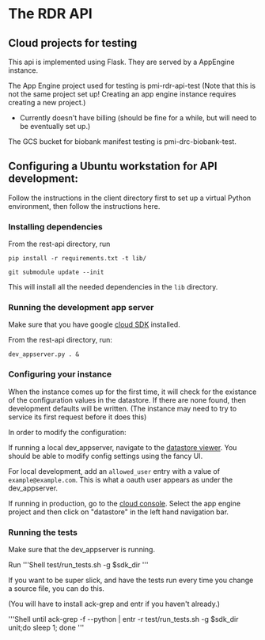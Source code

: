 # The RDR API

## Cloud projects for testing

This api is implemented using Flask. They are served by a AppEngine instance.

The App Engine project used for testing is pmi-rdr-api-test (Note that this is
not the same project set up! Creating an app engine instance requires creating a
new project.)

-   Currently doesn't have billing (should be fine for a while, but will need to
    be eventually set up.)

The GCS bucket for biobank manifest testing is pmi-drc-biobank-test.

## Configuring a Ubuntu workstation for API development:

Follow the instructions in the client directory first to set up a
virtual Python environment, then follow the instructions here.

### Installing dependencies
From the rest-api directory, run
```Shell
pip install -r requirements.txt -t lib/

git submodule update --init
```
This will install all the needed dependencies in the `lib` directory.

### Running the development app server
Make sure that you have google [cloud SDK](https://cloud.google.com/sdk/downloads) installed.

From the rest-api directory, run:

```Shell
dev_appserver.py . &
```

### Configuring your instance

When the instance comes up for the first time, it will check for the existance
of the configuration values in the datastore.  If there are none found, then
development defaults will be written. (The instance may need to try to service
its first request before it does this)

In order to modify the configuration:

If running a local dev_appserver, navigate to the
[datastore viewer](http://localhost:8000/datastore?kind=Config).
You should be able to modify config settings using the fancy UI.

For local development, add an `allowed_user` entry with a value of
`example@example.com`.  This is what a oauth user appears as under the
dev_appserver.

If running in production, go to the
[cloud console](https://console.cloud.google.com).  Select the app engine
project and then click on "datastore" in the left hand navigation bar.

### Running the tests
Make sure that the dev_appserver is running.

Run 
'''Shell
test/run_tests.sh -g $sdk_dir
'''

If you want to be super slick, and have the tests run every time you change a
source file, you can do this.

(You will have to install ack-grep and entr if you haven't already.)

'''Shell
until ack-grep -f --python | entr -r test/run_tests.sh -g $sdk_dir unit;do sleep 1; done
'''
